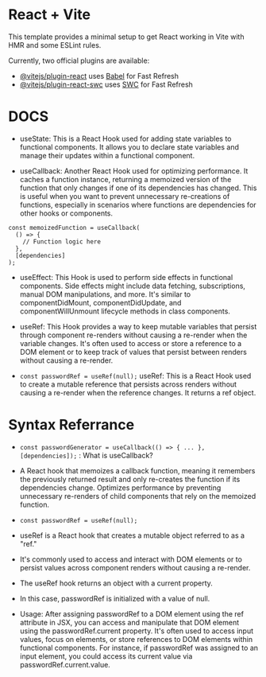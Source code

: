 # React + Vite

This template provides a minimal setup to get React working in Vite with HMR and some ESLint rules.

Currently, two official plugins are available:

- [@vitejs/plugin-react](https://github.com/vitejs/vite-plugin-react/blob/main/packages/plugin-react/README.md) uses [Babel](https://babeljs.io/) for Fast Refresh
- [@vitejs/plugin-react-swc](https://github.com/vitejs/vite-plugin-react-swc) uses [SWC](https://swc.rs/) for Fast Refresh

# DOCS
* useState: This is a React Hook used for adding state variables to functional components. It allows you to declare state variables and manage their updates within a functional component.

* useCallback: Another React Hook used for optimizing performance. It caches a function instance, returning a memoized version of the function that only changes if one of its dependencies has changed. This is useful when you want to prevent unnecessary re-creations of functions, especially in scenarios where functions are dependencies for other hooks or components.
```
const memoizedFunction = useCallback(
  () => {
    // Function logic here
  },
  [dependencies]
);

```

* useEffect: This Hook is used to perform side effects in functional components. Side effects might include data fetching, subscriptions, manual DOM manipulations, and more. It's similar to componentDidMount, componentDidUpdate, and componentWillUnmount lifecycle methods in class components.

* useRef: This Hook provides a way to keep mutable variables that persist through component re-renders without causing a re-render when the variable changes. It's often used to access or store a reference to a DOM element or to keep track of values that persist between renders without causing a re-render.

* `const passwordRef = useRef(null);` useRef: This is a React Hook used to create a mutable reference that persists across renders without causing a re-render when the reference changes. It returns a ref object.

# Syntax Referrance 
* `const passwordGenerator = useCallback(() => { ... }, [dependencies]);` :
What is useCallback?
* A React hook that memoizes a callback function, meaning it remembers the previously returned result and only re-creates the function if its dependencies change.
Optimizes performance by preventing unnecessary re-renders of child components that rely on the memoized function.

* `const passwordRef = useRef(null);`
* useRef is a React hook that creates a mutable object referred to as a "ref."
* It's commonly used to access and interact with DOM elements or to persist values across component renders without causing a re-render.
* The useRef hook returns an object with a current property.
* In this case, passwordRef is initialized with a value of null.
* Usage:
After assigning passwordRef to a DOM element using the ref attribute in JSX, you can access and manipulate that DOM element using the passwordRef.current property.
It's often used to access input values, focus on elements, or store references to DOM elements within functional components.
For instance, if passwordRef was assigned to an input element, you could access its current value via passwordRef.current.value.